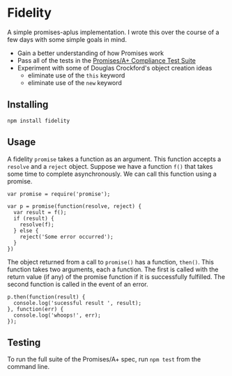 # Fidelity

A simple promises-aplus implementation. I wrote this over the course of a few
days with some simple goals in mind.

  - Gain a better understanding of how Promises work
  - Pass all of the tests in the [Promises/A+ Compliance Test Suite](https://github.com/promises-aplus/promises-tests)
  - Experiment with some of Douglas Crockford's object creation ideas
    * eliminate use of the `this` keyword
    * eliminate use of the `new` keyword

## Installing

`npm install fidelity`

## Usage

A fidelity `promise` takes a function as an argument. This function accepts a
`resolve` and a `reject` object. Suppose we have a function `f()` that takes
some time to complete asynchronously. We can call this function using a promise.

    var promise = require('promise');

    var p = promise(function(resolve, reject) {
      var result = f();
      if (result) {
        resolve(f);
      } else {
        reject('Some error occurred');
      }
    })

The object returned from a call to `promise()` has a function, `then()`. This
function takes two arguments, each a function. The first is called with the return
value (if any) of the promise function if it is successfully fulfilled. The
second function is called in the event of an error.

    p.then(function(result) {
      console.log('sucessful result ', result);
    }, function(err) {
      console.log('whoops!', err);
    });

## Testing

To run the full suite of the Promises/A+ spec, run `npm test` from the command line.
